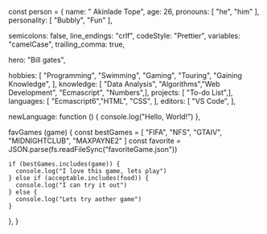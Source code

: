 const person = {
  name: " Akinlade Tope",
  age: 26,
  pronouns: [ "he", "him" ],
  personality: [ "Bubbly", "Fun" ],
  
  semicolons: false,
  line_endings: "crlf",
  codeStyle: "Prettier",
  variables: "camelCase",
  trailing_comma: true,
  
  hero: "Bill gates",
  
  hobbies: [ "Programming", "Swimming", "Gaming", "Touring", "Gaining Knowledge", ],
  knowledge: [ "Data Analysis", "Algorithms","Web Development", "Ecmascript", "Numbers",],
  projects: [ "To-do List",],  
  languages: [ "Ecmascript6","HTML", "CSS", ],
  editors: [ "VS Code", ],
  
  newLanguage: function () {
    console.log("Hello, World!")
  },
  
  favGames (game) {
    const bestGames = [ "FIFA", "NFS", "GTAIV", "MIDNIGHTCLUB", 
    "MAXPAYNE2" ]
    const favorite = JSON.parse(fs.readFileSync("favoriteGame.json"))
    
    if (bestGames.includes(game)) {
      console.log("I love this game, lets play")
    } else if (acceptable.includes(food)) {
      console.log("I can try it out")
    } else {
      console.log("Lets try aother game")
    }
  },
}

<!---
mckent05/mckent05 is a ✨ special ✨ repository because its `README.md` (this file) appears on your GitHub profile.
You can click the Preview link to take a look at your changes.
--->
